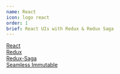 ```yaml
---
name: React
icon: logo react
order: 1
brief: React UIs with Redux & Redux Saga
---
```


[React](https://reactjs.org/)  
[Redux](https://redux.js.org/)  
[Redux-Saga](https://redux-saga.js.org/)  
[Seamless Immutable](https://github.com/rtfeldman/seamless-immutable)  